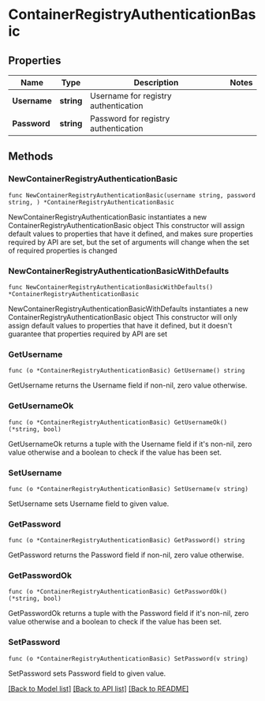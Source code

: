 # ContainerRegistryAuthenticationBasic

## Properties

Name | Type | Description | Notes
------------ | ------------- | ------------- | -------------
**Username** | **string** | Username for registry authentication | 
**Password** | **string** | Password for registry authentication | 

## Methods

### NewContainerRegistryAuthenticationBasic

`func NewContainerRegistryAuthenticationBasic(username string, password string, ) *ContainerRegistryAuthenticationBasic`

NewContainerRegistryAuthenticationBasic instantiates a new ContainerRegistryAuthenticationBasic object
This constructor will assign default values to properties that have it defined,
and makes sure properties required by API are set, but the set of arguments
will change when the set of required properties is changed

### NewContainerRegistryAuthenticationBasicWithDefaults

`func NewContainerRegistryAuthenticationBasicWithDefaults() *ContainerRegistryAuthenticationBasic`

NewContainerRegistryAuthenticationBasicWithDefaults instantiates a new ContainerRegistryAuthenticationBasic object
This constructor will only assign default values to properties that have it defined,
but it doesn't guarantee that properties required by API are set

### GetUsername

`func (o *ContainerRegistryAuthenticationBasic) GetUsername() string`

GetUsername returns the Username field if non-nil, zero value otherwise.

### GetUsernameOk

`func (o *ContainerRegistryAuthenticationBasic) GetUsernameOk() (*string, bool)`

GetUsernameOk returns a tuple with the Username field if it's non-nil, zero value otherwise
and a boolean to check if the value has been set.

### SetUsername

`func (o *ContainerRegistryAuthenticationBasic) SetUsername(v string)`

SetUsername sets Username field to given value.


### GetPassword

`func (o *ContainerRegistryAuthenticationBasic) GetPassword() string`

GetPassword returns the Password field if non-nil, zero value otherwise.

### GetPasswordOk

`func (o *ContainerRegistryAuthenticationBasic) GetPasswordOk() (*string, bool)`

GetPasswordOk returns a tuple with the Password field if it's non-nil, zero value otherwise
and a boolean to check if the value has been set.

### SetPassword

`func (o *ContainerRegistryAuthenticationBasic) SetPassword(v string)`

SetPassword sets Password field to given value.



[[Back to Model list]](../README.md#documentation-for-models) [[Back to API list]](../README.md#documentation-for-api-endpoints) [[Back to README]](../README.md)


